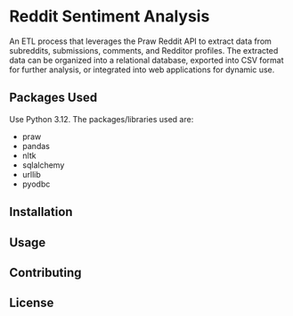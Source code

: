 # Reddit Sentiment Analysis 
An ETL process that leverages the Praw Reddit API to extract data from subreddits, submissions, comments, and Redditor profiles. The extracted data can be  organized into a relational database, exported into CSV format for further analysis, or integrated into web applications for dynamic use.

## Packages Used
Use Python 3.12. The packages/libraries used are:
* praw
* pandas
* nltk
* sqlalchemy
* urllib
* pyodbc
  
## Installation

## Usage

## Contributing

## License
